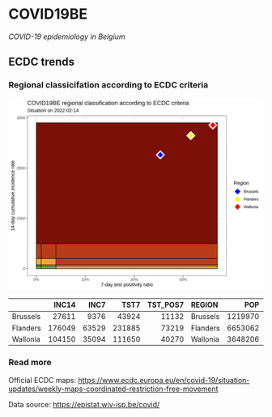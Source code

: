 
# COVID19BE

*COVID-19 epidemiology in Belgium*

## ECDC trends

### Regional classicifation according to ECDC criteria

![](COVID9BE-ecdc-trend.png)

|          |  INC14 |  INC7 |   TST7 | TST\_POS7 | REGION   |     POP | INC14\_RT |       PR7 |          GR |
| :------- | -----: | ----: | -----: | --------: | :------- | ------: | --------: | --------: | ----------: |
| Brussels |  27611 |  9376 |  43924 |     11132 | Brussels | 1219970 |  2263.252 | 0.2534378 | \-0.4858240 |
| Flanders | 176049 | 63529 | 231885 |     73219 | Flanders | 6653062 |  2646.135 | 0.3157557 | \-0.4353982 |
| Wallonia | 104150 | 35094 | 111650 |     40270 | Wallonia | 3648206 |  2854.828 | 0.3606807 | \-0.4918038 |

### Read more

Official ECDC maps:
<https://www.ecdc.europa.eu/en/covid-19/situation-updates/weekly-maps-coordinated-restriction-free-movement>

Data source: <https://epistat.wiv-isp.be/covid/>
